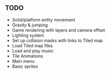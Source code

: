 ## TODO
- Solid/platform entity movement
- Gravity & jumping
- Game rendering with layers and camera offset
- Lighting system
- Set up collision masks with links to Tiled map
- Load Tiled map files
- Load and play music
- Tile Animations
- Main menu
- Basic sprites
